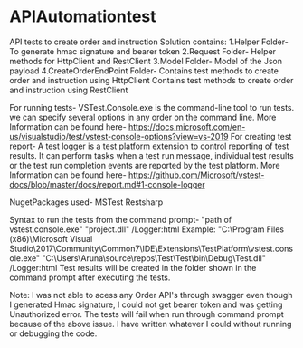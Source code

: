 # APIAutomationtest
API tests to create order and instruction
Solution contains:
1.Helper Folder- To generate hmac signature and bearer token
2.Request Folder- Helper methods for HttpClient and RestClient
3.Model Folder- Model of the Json payload
4.CreateOrderEndPoint Folder- Contains test methods to create order and instruction using HttpClient
Contains test methods to create order and instruction using RestClient

For running tests-
VSTest.Console.exe is the command-line tool to run tests. we can specify several options in any order on the command line.
More Information can be found here- https://docs.microsoft.com/en-us/visualstudio/test/vstest-console-options?view=vs-2019
For creating test report-
A test logger is a test platform extension to control reporting of test results. It can perform tasks when a test run message, individual test results or the test run completion events are reported by the test platform.
More Information can be found here- https://github.com/Microsoft/vstest-docs/blob/master/docs/report.md#1-console-logger

NugetPackages used-
MSTest 
Restsharp

Syntax to run the tests from the command prompt-
"path of vstest.console.exe" "project.dll" /Logger:html
Example:
"C:\Program Files (x86)\Microsoft Visual Studio\2017\Community\Common7\IDE\Extensions\TestPlatform\vstest.console.exe" "C:\Users\Aruna\source\repos\Test\Test\bin\Debug\Test.dll" /Logger:html
Test results will be created in the folder shown in the command prompt after executing the tests. 

Note: I was not able to acess any Order API's through swagger even though I generated Hmac signature, I could not get bearer token and was getting Unauthorized error.
The tests will fail when run through command prompt because of the above issue.
I have written whatever I could without running or debugging the code.

